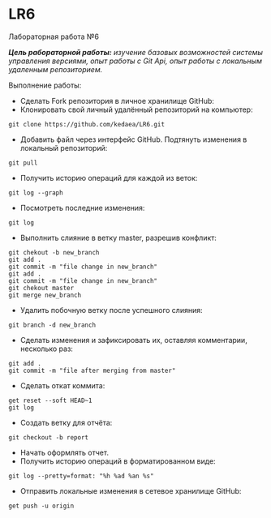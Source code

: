 # LR6
Лабораторная работа №6

***Цель рабораторной работы:*** *изучение базовых возможностей системы управления версиями, опыт работы с Git Api, опыт работы с локальным удаленным репозиторием.*

Выполнение работы:

- Сделать Fork репозитория в личное хранилище GitHub:
- Клонировать свой личный удалённый репозиторий на компьютер:
```
git clone https://github.com/kedaea/LR6.git
```
- Добавить файл через интерфейс GitHub. Подтянуть изменения в локальный репозиторий:
```
git pull
```
- Получить историю операций для каждой из веток:
```
git log --graph
```
- Посмотреть последние изменения:
```
git log
```
- Выполнить слияние в ветку master, разрешив конфликт:
```
git chekout -b new_branch
git add .
git commit -m "file change in new_branch"
git add .
git commit -m "file change in new_branch"
git chekout master
git merge new_branch
```
- Удалить побочную ветку после успешного слияния:
```
git branch -d new_branch
```
- Сделать изменения и зафиксировать их, оставляя комментарии, несколько раз:
```
git add .
git commit -m "file after merging from master"
```
- Сделать откат коммита:
```
get reset --soft HEAD~1
git log
```
- Создать ветку для отчёта:
```
git checkout -b report
```
- Начать оформлять отчет.
- Получить историю операций в форматированном виде:
```
git log --pretty=format: "%h %ad %an %s"
```
- Отправить локальные изменения в сетевое хранилище GitHub:
```
get push -u origin
```
